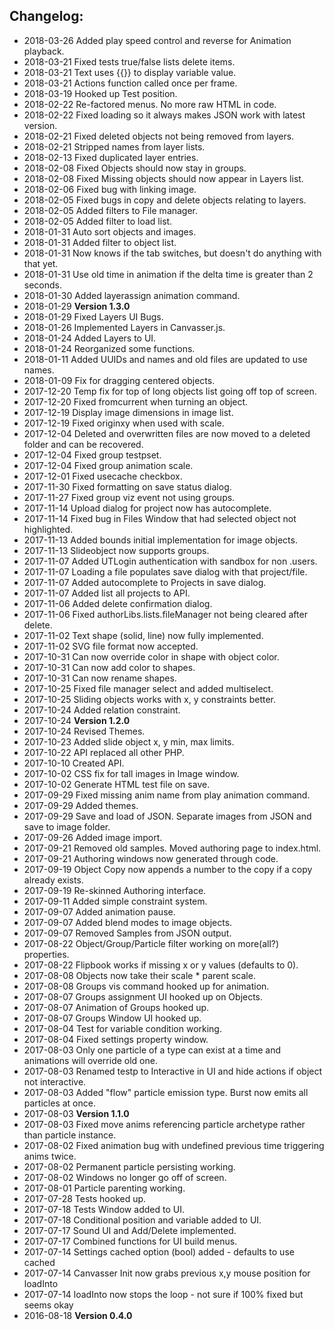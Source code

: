 ## Changelog:

- 2018-03-26 Added play speed control and reverse for Animation playback.
- 2018-03-21 Fixed tests true/false lists delete items.
- 2018-03-21 Text uses {{}} to display variable value.
- 2018-03-21 Actions function called once per frame.
- 2018-03-19 Hooked up Test position.
- 2018-02-22 Re-factored menus.  No more raw HTML in code.
- 2018-02-22 Fixed loading so it always makes JSON work with latest version.
- 2018-02-21 Fixed deleted objects not being removed from layers.
- 2018-02-21 Stripped names from layer lists.
- 2018-02-13 Fixed duplicated layer entries.
- 2018-02-08 Fixed Objects should now stay in groups.
- 2018-02-08 Fixed Missing objects should now appear in Layers list.
- 2018-02-06 Fixed bug with linking image.
- 2018-02-05 Fixed bugs in copy and delete objects relating to layers.
- 2018-02-05 Added filters to File manager.
- 2018-02-05 Added filter to load list.
- 2018-01-31 Auto sort objects and images.
- 2018-01-31 Added filter to object list.
- 2018-01-31 Now knows if the tab switches, but doesn't do anything with that yet.
- 2018-01-31 Use old time in animation if the delta time is greater than 2 seconds.
- 2018-01-30 Added layerassign animation command.
- 2018-01-29 **Version 1.3.0**
- 2018-01-29 Fixed Layers UI Bugs.
- 2018-01-26 Implemented Layers in Canvasser.js.
- 2018-01-24 Added Layers to UI.
- 2018-01-24 Reorganized some functions.
- 2018-01-11 Added UUIDs and names and old files are updated to use names.
- 2018-01-09 Fix for dragging centered objects.
- 2017-12-20 Temp fix for top of long objects list going off top of screen.
- 2017-12-20 Fixed fromcurrent when turning an object.
- 2017-12-19 Display image dimensions in image list.
- 2017-12-19 Fixed originxy when used with scale.
- 2017-12-04 Deleted and overwritten files are now moved to a deleted folder and can be recovered.
- 2017-12-04 Fixed group testpset.
- 2017-12-04 Fixed group animation scale.
- 2017-12-01 Fixed usecache checkbox.
- 2017-11-30 Fixed formatting on save status dialog.
- 2017-11-27 Fixed group viz event not using groups.
- 2017-11-14 Upload dialog for project now has autocomplete.
- 2017-11-14 Fixed bug in Files Window that had selected object not highlighted.
- 2017-11-13 Added bounds initial implementation for image objects.
- 2017-11-13 Slideobject now supports groups.
- 2017-11-07 Added UTLogin authentication with sandbox for non .users.
- 2017-11-07 Loading a file populates save dialog with that project/file.
- 2017-11-07 Added autocomplete to Projects in save dialog.
- 2017-11-07 Added list all projects to API.
- 2017-11-06 Added delete confirmation dialog.
- 2017-11-06 Fixed authorLibs.lists.fileManager not being cleared after delete.
- 2017-11-02 Text shape (solid, line) now fully implemented.
- 2017-11-02 SVG file format now accepted.
- 2017-10-31 Can now override color in shape with object color.
- 2017-10-31 Can now add color to shapes.
- 2017-10-31 Can now rename shapes.
- 2017-10-25 Fixed file manager select and added multiselect.
- 2017-10-25 Sliding objects works with x, y constraints better.
- 2017-10-24 Added relation constraint.
- 2017-10-24 **Version 1.2.0**
- 2017-10-24 Revised Themes.
- 2017-10-23 Added slide object x, y min, max limits.
- 2017-10-22 API replaced all other PHP.
- 2017-10-10 Created API.
- 2017-10-02 CSS fix for tall images in Image window.
- 2017-10-02 Generate HTML test file on save.
- 2017-09-29 Fixed missing anim name from play animation command.
- 2017-09-29 Added themes.
- 2017-09-29 Save and load of JSON.  Separate images from JSON and save to image folder.
- 2017-09-26 Added image import.
- 2017-09-21 Removed old samples.  Moved authoring page to index.html.
- 2017-09-21 Authoring windows now generated through code.
- 2017-09-19 Object Copy now appends a number to the copy if a copy already exists.
- 2017-09-19 Re-skinned Authoring interface.
- 2017-09-11 Added simple constraint system.
- 2017-09-07 Added animation pause.
- 2017-09-07 Added blend modes to image objects.
- 2017-09-07 Removed Samples from JSON output.
- 2017-08-22 Object/Group/Particle filter working on more(all?) properties.
- 2017-08-22 Flipbook works if missing x or y values (defaults to 0).
- 2017-08-08 Objects now take their scale * parent scale.
- 2017-08-08 Groups vis command hooked up for animation.
- 2017-08-07 Groups assignment UI hooked up on Objects.
- 2017-08-07 Animation of Groups hooked up.
- 2017-08-07 Groups Window UI hooked up.
- 2017-08-04 Test for variable condition working.
- 2017-08-04 Fixed settings property window.
- 2017-08-03 Only one particle of a type can exist at a time and animations will override old one.
- 2017-08-03 Renamed testp to Interactive in UI and hide actions if object not interactive.
- 2017-08-03 Added "flow" particle emission type.  Burst now emits all particles at once.
- 2017-08-03 **Version 1.1.0**
- 2017-08-03 Fixed move anims referencing particle archetype rather than particle instance.
- 2017-08-02 Fixed animation bug with undefined previous time triggering anims twice.
- 2017-08-02 Permanent particle persisting working.
- 2017-08-02 Windows no longer go off of screen.
- 2017-08-01 Particle parenting working.
- 2017-07-28 Tests hooked up.
- 2017-07-18 Tests Window added to UI.
- 2017-07-18 Conditional position and variable added to UI.
- 2017-07-17 Sound UI and Add/Delete implemented.
- 2017-07-17 Combined functions for UI build menus.
- 2017-07-14 Settings cached option (bool) added - defaults to use cached
- 2017-07-14 Canvasser Init now grabs previous x,y mouse position for loadInto
- 2017-07-14 loadInto now stops the loop - not sure if 100% fixed but seems okay
- 2016-08-18 **Version 0.4.0**
